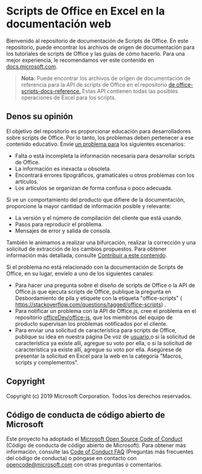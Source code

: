 # <a name="office-scripts-in-excel-on-the-web-documentation"></a>Scripts de Office en Excel en la documentación web

Bienvenido al repositorio de documentación de Scripts de Office. En este repositorio, puede encontrar los archivos de origen de documentación para los tutoriales de scripts de Office y las guías de cómo hacerlo. Para una mejor experiencia, le recomendamos ver este contenido en [docs.microsoft.com](https://docs.microsoft.com/office/dev/scripts).

> **Nota:** Puede encontrar los archivos de origen de documentación de referencia para la API de scripts de Office en el repositorio [de office-scripts-docs-reference.](https://github.com/OfficeDev/office-scripts-docs-reference) Estas API contienen todas las posibles operaciones de Excel para los scripts.

## <a name="give-us-your-feedback"></a>Denos su opinión

El objetivo del repositorio es proporcionar educación para desarrolladores sobre scripts de Office. Por lo tanto, los problemas deben pertenecer a ese contenido educativo. Envíe [un problema para](https://github.com/OfficeDev/office-scripts-docs/issues) los siguientes escenarios:

- Falta o está incompleta la información necesaria para desarrollar scripts de Office.
- La información es inexacta u obsoleta.
- Encontrará errores tipográficos, gramaticales u otros problemas con los artículos.
- Los artículos se organizan de forma confusa o poco adecuada.

Si ve un comportamiento del producto que difiere de la documentación, proporcione la mayor cantidad de información posible y relevante:

- La versión y el número de compilación del cliente que está usando.
- Pasos para reproducir el problema.
- Mensajes de error y salida de consola.

También le animamos a realizar una bifurcación, realizar la corrección y una solicitud de extracción de los cambios propuestos. Para obtener información más detallada, consulte [Contribuir a este contenido](Contributing.md).

Si el problema no está relacionado con la documentación de Scripts de Office, en su lugar, envíelo a uno de los siguientes canales:

- Para hacer una pregunta sobre el diseño de scripts de Office o la API de Office.js que ejecuta scripts de Office, publique la pregunta en Desbordamiento de pila y etiquete con la etiqueta "office-scripts" ( https://stackoverflow.com/questions/tagged/office-scripts) .
- Para notificar un problema con la API de Office.js, cree el problema en el repositorio [officeDev/office-js](https://github.com/OfficeDev/office-js), que los miembros del equipo de producto supervisan los problemas notificados por el cliente.
- Para enviar una solicitud de característica para scripts de Office, publique su idea en nuestra página De voz de [usuario,](https://excel.uservoice.com/forums/274580-excel-for-the-web?category_id=143439)o si la solicitud de característica ya existe allí, agregue su voto por ella, o si la solicitud de característica ya existe allí, agregue su voto por ella. Asegúrese de presentar la solicitud en Excel para la web en la categoría "Macros, scripts y complementos".

## <a name="copyright"></a>Copyright

Copyright (c) 2019 Microsoft Corporation. Todos los derechos reservados.

## <a name="microsoft-open-source-code-of-conduct"></a>Código de conducta de código abierto de Microsoft

Este proyecto ha adoptado el [Microsoft Open Source Code of Conduct](https://opensource.microsoft.com/codeofconduct/) (Código de conducta de código abierto de Microsoft). Para obtener más información, consulte las [Code of Conduct FAQ](https://opensource.microsoft.com/codeofconduct/faq/) (Preguntas más frecuentes del código de conducta) o póngase en contacto con [opencode@microsoft.com](mailto:opencode@microsoft.com) con otras preguntas o comentarios.
